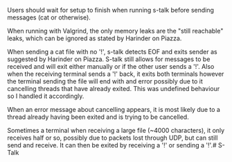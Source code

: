 Users should wait for setup to finish when running s-talk before sending messages (cat or otherwise).

When running with Valgrind, the only memory leaks are the "still reachable" leaks, which can be ignored as stated by 
Harinder on Piazza.

When sending a cat file with no '!', s-talk detects EOF and exits sender as suggested by Harinder on Piazza.
S-talk still allows for messages to be received and will exit either manually or if the other user sends a '!'.
Also when the receiving terminal sends a '!' back, it exits both terminals however the terminal sending the file will end
with and error possibly due to it cancelling threads that have already exited. This was undefined behaviour so I handled
it accordingly.

When an error message about cancelling appears, it is most likely due to a thread already having been exited
and is trying to be cancelled.

Sometimes a terminal when receiving a large file (~4000 characters), it only receives half or so, possibly due to packets 
lost through UDP, but can still send and receive. It can then be exited by receiving a '!' or sending a '!'.# S-Talk

